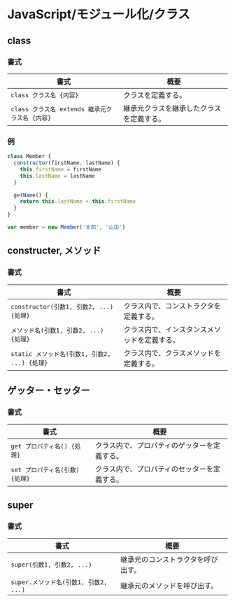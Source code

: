# JavaScript/モジュール化/クラス

## class

### 書式

| 書式                                           | 概要                                     |
| ---------------------------------------------- | ---------------------------------------- |
| `class クラス名 {内容}`                        | クラスを定義する。                       |
| `class クラス名 extends 継承元クラス名 {内容}` | 継承元クラスを継承したクラスを定義する。 |

### 例

```js
class Member {
  constructor(firstName, lastName) {
    this.firstName = firstName
    this.lastName = lastName
  }

  getName() {
    return this.lastName + this.firstName
  }
}

var member = new Member('太郎', '山田')
```

## constructer, メソッド

### 書式

| 書式                                          | 概要                                         |
| --------------------------------------------- | -------------------------------------------- |
| `constructor(引数1, 引数2, ...) {処理}`       | クラス内で、コンストラクタを定義する。       |
| `メソッド名(引数1, 引数2, ...) {処理}`        | クラス内で、インスタンスメソッドを定義する。 |
| `static メソッド名(引数1, 引数2, ...) {処理}` | クラス内で、クラスメソッドを定義する。       |

## ゲッター・セッター

### 書式

| 書式                            | 概要                                         |
| ------------------------------- | -------------------------------------------- |
| `get プロパティ名() {処理}`     | クラス内で、プロパティのゲッターを定義する。 |
| `set プロパティ名(引数) {処理}` | クラス内で、プロパティのセッターを定義する。 |

## super

### 書式

| 書式                                  | 概要                               |
| ------------------------------------- | ---------------------------------- |
| `super(引数1, 引数2, ...)`            | 継承元のコンストラクタを呼び出す。 |
| `super.メソッド名(引数1, 引数2, ...)` | 継承元のメソッドを呼び出す。       |
